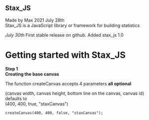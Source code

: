## Stax_JS
Made by Max 2021 July 28th <br>
Stax_JS is a JavaScript library or framework for building statistics

*July 30th*
First stable release on github.
Added stax_js 1.0

# Getting started with Stax_JS

**Step 1**<br>
**Creating the base canvas**

The function createCanvas accepts 4 parameters **all optional**<br>

(canvas width, canvas height, bottom line on the canvas, canvas id)<br>
defaults to<br>
(400, 400, true, "staxCanvas")<br>

```
createCanvas(400, 400, false, "staxCanvas");
```
